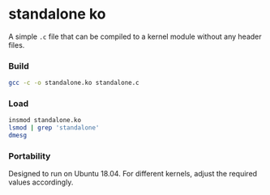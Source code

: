 # standalone ko
A simple `.c` file that can be compiled to a kernel module
without any header files.

### Build
```sh
gcc -c -o standalone.ko standalone.c
```

### Load
```sh
insmod standalone.ko
lsmod | grep 'standalone'
dmesg
```

### Portability
Designed to run on Ubuntu 18.04.
For different kernels, adjust the required values accordingly.
